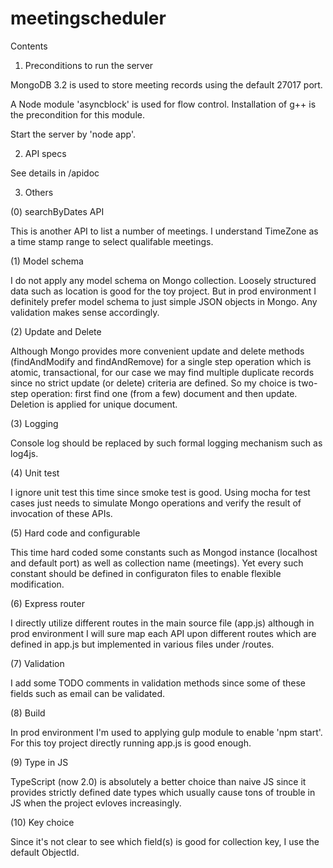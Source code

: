 # meetingscheduler

Contents

1. Preconditions to run the server

  MongoDB 3.2 is used to store meeting records using the default 27017 port.

  A Node module 'asyncblock' is used for flow control. Installation of g++ is the precondition for this module.

  Start the server by 'node app'.

2. API specs

  See details in /apidoc
  
3. Others

  (0) searchByDates API

  This is another API to list a number of meetings. I understand TimeZone as a time stamp range to select qualifable
  meetings.  
  
  (1) Model schema

  I do not apply any model schema on Mongo collection. Loosely structured data such as location is good for the
  toy project. But in prod environment I definitely prefer model schema to just simple JSON objects in Mongo. Any
  validation makes sense accordingly.  
  
  (2) Update and Delete

  Although Mongo provides more convenient update and delete methods (findAndModify and findAndRemove) for a single
  step operation which is atomic, transactional, for our case we may find multiple duplicate records since no strict
  update (or delete) criteria are defined. So my choice is two-step operation: first find one (from a few) document
  and then update. Deletion is applied for unique document.
  
  (3) Logging

  Console log should be replaced by such formal logging mechanism such as log4js. 
  
  (4) Unit test

  I ignore unit test this time since smoke test is good. Using mocha for test cases just needs to simulate Mongo
  operations and verify the result of invocation of these APIs.
  
  (5) Hard code and configurable

  This time hard coded some constants such as Mongod instance (localhost and default port) as well as collection
  name (meetings). Yet every such constant should be defined in configuraton files to enable flexible modification.
  
  (6) Express router

  I directly utilize different routes in the main source file (app.js) although in prod environment I will sure
  map each API upon different routes which are defined in app.js but implemented in various files under /routes.
  
  (7) Validation

  I add some TODO comments in validation methods since some of these fields such as email can be validated.  
  
  (8) Build

  In prod environment I'm used to applying gulp module to enable 'npm start'. For this toy project directly running
  app.js is good enough.
  
  (9) Type in JS

  TypeScript (now 2.0) is absolutely a better choice than naive JS since it provides strictly defined date types
  which usually cause tons of trouble in JS when the project evloves increasingly.
  
  (10) Key choice

  Since it's not clear to see which field(s) is good for collection key, I use the default ObjectId. 

 